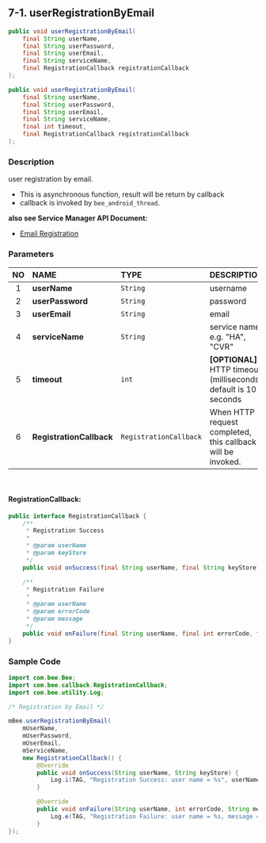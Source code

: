 ## 7-1. userRegistrationByEmail

```java
public void userRegistrationByEmail(
    final String userName,
    final String userPassword,
    final String userEmail,
    final String serviceName,
    final RegistrationCallback registrationCallback
);

public void userRegistrationByEmail(
    final String userName,
    final String userPassword,
    final String userEmail,
    final String serviceName,
    final int timeout,
    final RegistrationCallback registrationCallback
);
```

### Description

user registration by email.

* This is asynchronous function, result will be return by callback
* callback is invoked by `bee_android_thread`.

**also see Service Manager API Document:**
- [Email Registration](https://docs.google.com/document/d/1O0_ItXjhFbenkJ17cLVSuKn3XTPHUun-q7B4dGVB9iE/edit#heading=h.nuhr1apdzwqs)

### Parameters

| NO | NAME | TYPE | DESCRIPTION |
| :---: | :--- | :--- | :--- |
| 1 | **userName** | `String` | username |
| 2 | **userPassword** | `String` | password |
| 3 | **userEmail** | `String` | email |
| 4 | **serviceName** | `String` | service name. <br> e.g. "HA", "CVR" |
| 5 | **timeout** | `int` | __[OPTIONAL]__ HTTP timeout (milliseconds) <br> default is 10 seconds |
| 6 | **RegistrationCallback** | `RegistrationCallback` | When HTTP request completed, this callback will be invoked. |

<br>

#### RegistrationCallback:

```java
public interface RegistrationCallback {
    /**
     * Registration Success
     *
     * @param userName
     * @param keyStore
     */
    public void onSuccess(final String userName, final String keyStore);

    /**
     * Registration Failure
     *
     * @param userName
     * @param errorCode
     * @param message
     */
    public void onFailure(final String userName, final int errorCode, final String message);
}

```

### Sample Code

```java
import com.bee.Bee;
import com.bee.callback.RegistrationCallback;
import com.bee.utility.Log;

/* Registration by Email */

mBee.userRegistrationByEmail(
    mUserName,
    mUserPassword,
    mUserEmail,
    mServiceName,
    new RegistrationCallback() {
        @Override
        public void onSuccess(String userName, String keyStore) {
            Log.i(TAG, "Registration Success: user name = %s", userName);
        }

        @Override
        public void onFailure(String userName, int errorCode, String message) {
            Log.e(TAG, "Registration Failure: user name = %s, message = %s", userName, message);
        }
});
```
